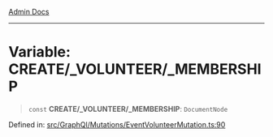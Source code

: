 [Admin Docs](/)

***

# Variable: CREATE/_VOLUNTEER/_MEMBERSHIP

> `const` **CREATE/_VOLUNTEER/_MEMBERSHIP**: `DocumentNode`

Defined in: [src/GraphQl/Mutations/EventVolunteerMutation.ts:90](https://github.com/PalisadoesFoundation/talawa-admin/blob/main/src/GraphQl/Mutations/EventVolunteerMutation.ts#L90)
